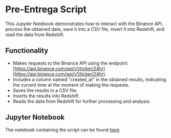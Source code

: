 # Pre-Entrega Script

This Jupyter Notebook demonstrates how to interact with the Binance API, process the obtained data, save it into a CSV file, insert it into Redshift, and read the data from Redshift.

## Functionality

- Makes requests to the Binance API using the endpoint: [https://api.binance.com/api/v1/ticker/24hr](https://api.binance.com/api/v1/ticker/24hr).
- Includes a column named "created_at" in the obtained results, indicating the current time at the moment of making the requests.
- Saves the results in a CSV file.
- Inserts the results into Redshift.
- Reads the data from Redshift for further processing and analysis.

## Jupyter Notebook

The notebook containing the script can be found [here](https://github.com/mateobelossi/EntregableBelossi.ipynb/blob/main/pre_entrega_script.ipynb).

